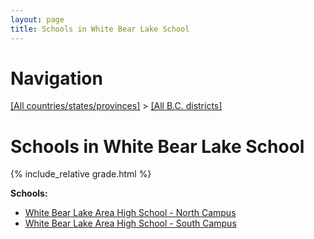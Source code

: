 ```yaml
---
layout: page
title: Schools in White Bear Lake School
---
```

# Navigation

[[All countries/states/provinces]](../..) > [[All B.C. districts]](..)

# Schools in White Bear Lake School

{% include_relative grade.html %}

**Schools:**

- [White Bear Lake Area High School - North Campus](White_Bear_Lake_Area_High_School_-_North_Campus.md)
- [White Bear Lake Area High School - South Campus](White_Bear_Lake_Area_High_School_-_South_Campus.md)
